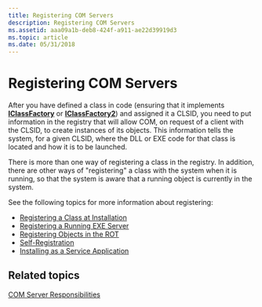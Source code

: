 ```yaml
---
title: Registering COM Servers
description: Registering COM Servers
ms.assetid: aaa09a1b-deb8-424f-a911-ae22d39919d3
ms.topic: article
ms.date: 05/31/2018
---
```


# Registering COM Servers

After you have defined a class in code (ensuring that it implements [**IClassFactory**](https://msdn.microsoft.com/library/ms694364(v=VS.85).aspx) or [**IClassFactory2**](/windows/desktop/api/OCIdl/nn-ocidl-iclassfactory2)) and assigned it a CLSID, you need to put information in the registry that will allow COM, on request of a client with the CLSID, to create instances of its objects. This information tells the system, for a given CLSID, where the DLL or EXE code for that class is located and how it is to be launched.

There is more than one way of registering a class in the registry. In addition, there are other ways of "registering" a class with the system when it is running, so that the system is aware that a running object is currently in the system.

See the following topics for more information about registering:

-   [Registering a Class at Installation](registering-a-class-at-installation.md)
-   [Registering a Running EXE Server](registering-a-running-exe-server.md)
-   [Registering Objects in the ROT](registering-objects-in-the-rot.md)
-   [Self-Registration](self-registration.md)
-   [Installing as a Service Application](installing-as-a-service-application.md)

## Related topics

<dl> <dt>

[COM Server Responsibilities](com-server-responsibilities.md)
</dt> </dl>

 

 




